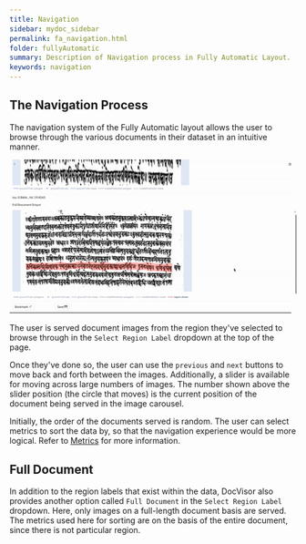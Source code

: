 ```yaml
---
title: Navigation
sidebar: mydoc_sidebar
permalink: fa_navigation.html
folder: fullyAutomatic
summary: Description of Navigation process in Fully Automatic Layout.
keywords: navigation
---
```


## The Navigation Process

The navigation system of the Fully Automatic layout allows the user to browse through the various documents in their dataset in an intuitive manner. 

![Gif showing navigation procedure of Fully Automatic Layout](gifs/fa-navigation.gif)

The user is served document images from the region they've selected to browse through in the `Select Region Label` dropdown at the top of the page.

Once they've done so, the user can use the `previous` and `next` buttons to move back and forth between the images. Additionally, a slider is available for moving across large numbers of images. The number shown above the slider position (the circle that moves) is the current position of the document being served in the image carousel.

Initially, the order of the documents served is random. The user can select metrics to sort the data by, so that the navigation experience would be more logical. Refer to [Metrics](fa_metrics.html) for more information.

## Full Document

In addition to the region labels that exist within the data, DocVisor also provides another option called `Full Document` in the `Select Region Label` dropdown. Here, only images on a full-length document basis are served. The metrics used here for sorting are on the basis of the entire document, since there is not particular region.